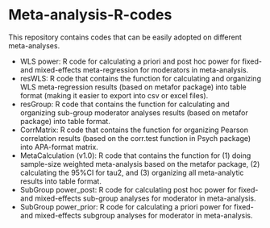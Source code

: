 # Meta-analysis-R-codes
This repository contains codes that can be easily adopted on different meta-analyses. 
* WLS power: R code for calculating a priori and post hoc power for fixed- and mixed-effects meta-regression for moderators in meta-analysis. 
* resWLS: R code that contains the function for calculating and organizing WLS meta-regression results (based on metafor package) into table format (making it easier to export into csv or excel files).
* resGroup: R code that contains the function for calculating and organizing sub-group moderator analyses results (based on metafor package) into table format. 
* CorrMatrix: R code that contains the function for organizing Pearson correlation results (based on the corr.test function in Psych package) into APA-format matrix.
* MetaCalculation (v1.0): R code that contains the function for (1) doing sample-size weighted meta-analysis based on the metafor package, (2) calculating the 95%CI for tau2, and (3) organizing all meta-analytic results into table format.
* SubGroup power_post: R code for calculating post hoc power for fixed- and mixed-effects sub-group analyses for moderator in meta-analysis.
* SubGroup power_prior: R code for calculating a priori power for fixed- and mixed-effects subgroup analyses for moderator in meta-analysis. 
